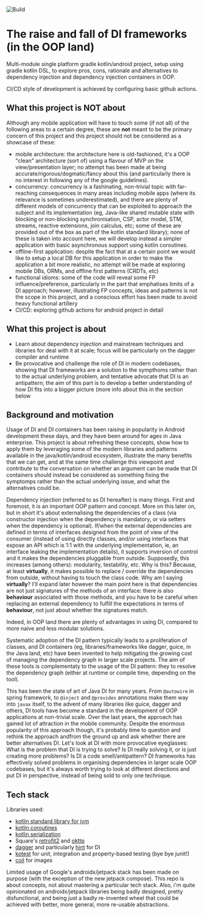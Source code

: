 ![Build](https://github.com/alessandrocandolini/di-alternatives/workflows/Build/badge.svg)


# The raise and fall of DI frameworks (in the OOP land)

Multi-module single platform gradle kotlin/android project, setup using gradle kotlin DSL, to explore pros, cons, rationale and alternatives to dependency injection and dependency injection containers in OOP. 

CI/CD style of development is achieved by configuring basic github actions. 

## What this project is NOT about

Although any mobile application will have to touch some (if not all) of the following areas to a certain degree, these are **not** meant to be the primary concern of this project and this project should not be considered as a showcase of these: 

* mobile architecture: the architecture here is old-fashioned, it's a OOP "clean" architecture (sort of) using a flavour of MVP on the view/presentation layer; no attempt has been made at being accurate/rigorous/dogmatic/fancy about this (and particularly there is no interest in following any of the google guidelines). 
* concurrency: concurrency is a fashinating, non-trivial topic with far-reaching consequences in many areas including mobile apps (where its relevance is sometimes underestimated), and there are plenty of different models of concurrency that can be exploited to approach the subject and its implementation (eg, Java-like shared mutable state with blocking or non-blocking synchronisation, CSP, actor model, STM, streams, reactive extensions, join calculus, etc; some of these are provided out of the box as part of the kotlin standard library); none of these is taken into account here, we will develop instead a simpler application with basic asynchronous support using kotlin coroutines. 
* offline-first application: despite the fact that at a certain point we would like to setup a local DB for this application in order to make the application a bit more realistic, no attempt will be made at exploring mobile DBs, ORMs, and offline first patterns (CRDTs, etc) 
* functional idioms: some of the code will reveal some FP influence/preference, particularly in the part that emphatises limits of a DI approach; however, illustrating FP concepts, ideas and patterns is not the scope in this project, and a conscious effort has been made to avoid heavy functional artillery
* CI/CD: exploring github actions for android project in detail 

## What this project is about

* Learn about dependency injection and mainstream techniques and libraries for deal with it at scale; focus will be particularly on the dagger compiler and runtime 
* Be provocative and challenge the role of DI in modern codebases, showing that DI frameworks are a solution to the sympthoms rather than to the actual underlying problem, and tentative advocate that DI is an antipattern; the aim of this part is to develop a better understanding of how DI fits into a bigger picture (more info about this in the section below 


## Background and motivation

Usage of DI and DI containers has been raising in popularity in Android development these days, and they have been around for ages in Java enterprise. This project is about refreshing these concepts, show how to apply them by leveraging some of the modern libraries and patterns available in the java/kotlin/android ecosystem, illustrate the many benefits that we can get, and at the same time challenge this viewpoint and contribute to the conversation on whether an argument can be made that DI containers should instead be considered as something fixing the symptomps rather than the actual underlying issue, and what the alternatives could be. 


Dependency injection (referred to as DI hereafter) is many things. First and foremost, it is an important OOP pattern and concept. 
More on this later on, but in short it's about externalising the dependencies of a class (via constructor injection when the dependency is mandatory, or via setters when the dependency is optional). 
If/when the external dependencies are defined in terms of interfaces designed from the point of view of the consumer (instead of using directly classes, and/or using interfaces that expose an API which is 1:1 with the underlying implementation, ie, an interface leaking the implementation details), it supports inversion of control and it makes the dependencies pluggable from outside.
Supposedly, this increases (among others): modularity, testability, etc. 
Why is this? Because, at least **virtually**, it makes possible to replace / override the dependencies from outside, without having to touch the class code. 
Why am I saying **virtually**? I'll expand later however the main point here is that dependencies are not just signatures of the methods of an interface: there is also **behaviour** associated with those methods, and you have to be careful when replacing an external dependency to fulfill the expectations in terms of **behaviour**, not just about whether the signatures match.

Indeed, in OOP land there are plenty of advantages in using DI, compared to more naive and less modular solutions. 

Systematic adoption of the DI pattern typically leads to a proliferation of classes, and DI containers (eg, libraries/frameworks like dagger, guice, in the Java land, etc) have been invented to help mitigating the growing cost of managing the dependency graph in larger scale projects. 
The aim of these tools is complementaty to the usage of the DI pattern: they to resolve the dependency graph (either at runtime or compile time, depending on the tool). 

This has been the state of art of Java DI for many years. From `@autowire` in spring framework, to `@inject` and `@provides` annotations make them way into `javax` itself, to the advent of many libraries like guice, dagger and others, DI tools have become a standard in the development of OOP applications at non-trivial scale. 
Over the last years, the approach has gained lot of attraction in the mobile community. 
Despite the enormous popularity of this approach though, it's probably time to question and rethink the approach andfrom the ground up and ask whether there are better alternatives DI. 
Let's look at DI with more provocative eyeglasses: What is the problem that DI is trying to solve? Is DI really solving it, or is just creating more problems? Is DI a code smell/antipattern? 
DI frameworks has effectively solved problems in organising dependencies in larger scale OOP codebases, but it's always worth trying to look at different directions and put DI in perspective, instead of being sold to only one technique. 


## Tech stack 


Libraries used:
* [kotlin standard library for jvm](https://kotlinlang.org/api/latest/jvm/stdlib/) 
* [kotlin coroutines](https://github.com/Kotlin/kotlinx.coroutines) 
* [kotlin serialization](https://github.com/Kotlin/kotlinx.serialization) 
* Square's [retrofit2](https://square.github.io/retrofit/) and [okttp](https://square.github.io/okhttp/)
* [dagger](https://dagger.dev/dev-guide/) and particularly [hint](https://dagger.dev/hilt/) for DI 
* [kotest](https://kotest.io/) for unit, integration and property-based testing (bye bye junit!)
* [coil](https://github.com/coil-kt/coil) for images

Limited usage of Google's androidx/jetpack stack has been made on purpose (with the exception of the new jetpack compose). This repo is about concepts, not about mastering a particular tech stack. Also, i'm quite opinionated on androidx/jetpack libraries being badly designed, pretty disfunctional, and being just a badly re-invented wheel that could be achieved with better, more general, more re-usable abstractions. 

